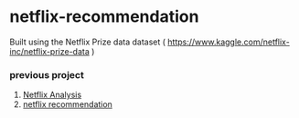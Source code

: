 # netflix-recommendation
Built using the Netflix Prize data dataset ( https://www.kaggle.com/netflix-inc/netflix-prize-data )

### previous project
 1. [Netflix Analysis]
 2. [netflix recommendation]

[Netflix Analysis]: https://github.com/Ragnarstefanss/Netflix-Analysis
[Netflix Recommendation]: https://github.com/Ragnarstefanss/netflix-recommendation